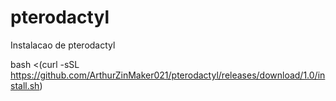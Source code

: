 # pterodactyl
Instalacao de pterodactyl

bash <(curl -sSL https://github.com/ArthurZinMaker021/pterodactyl/releases/download/1.0/install.sh)

